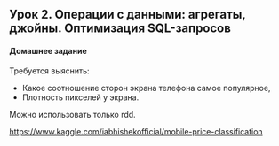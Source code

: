## Урок 2. Операции с данными: агрегаты, джойны. Оптимизация SQL-запросов
#### Домашнее задание
Требуется выяснить:

  *  Какое соотношение сторон экрана телефона самое популярное,
  *  Плотность пикселей у экрана.

Можно использовать только rdd.

https://www.kaggle.com/iabhishekofficial/mobile-price-classification
